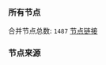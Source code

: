 ### 所有节点
合并节点总数: `1487`
[节点链接](https://raw.githubusercontent.com/rzhy1/11/master/sub/sub_merge_base64.txt)

### 节点来源